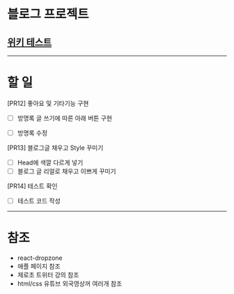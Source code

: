 # 블로그 프로젝트

## [위키 테스트](https://github.com/CodeSoom/project-react-6-shongs27.wiki.git)

---

# 할 일

[PR12] 좋아요 및 기타기능 구현


- [ ] 방명록 글 쓰기에 따른 아래 버튼 구현


- [ ] 방명록 수정

[PR13] 블로그글 채우고 Style 꾸미기

- [ ] Head에 색깔 다르게 넣기
- [ ] 블로그 글 리얼로 채우고 이쁘게 꾸미기

[PR14] 테스트 확인

- [ ] 테스트 코드 작성

---

# 참조

- react-dropzone
- 애플 페이지 참조
- 제로초 트위터 강의 참조
- html/css 유튜브 외국영상꺼 여러개 참조
